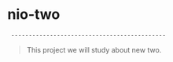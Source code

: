 nio-two
=======
     --------------------------------------------
  >  This project we will study about new two. 
